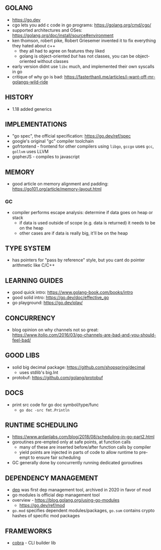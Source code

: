 ## GOLANG
- https://go.dev
- cgo lets you add c code in go programs: https://golang.org/cmd/cgo/
- supported architectures and OSes: https://golang.org/doc/install/source#environment
- ken thomson, robert pike, Robert Griesemer invented it to fix everything they hated about c++
    - they all had to agree on features they liked
    - golang is object-oriented _but_ has not classes, you can be object-oriented without classes
- early version didnt use `libc` much, and implemented their own syscalls in go
- critique of why go is bad: https://fasterthanli.me/articles/i-want-off-mr-golangs-wild-ride

## HISTORY
- 1.18 added generics

## IMPLEMENTATIONS
- "go spec", the official specification: https://go.dev/ref/spec
- google's original "gc" compiler toolchain
- gofrtontend - frontend for other compilers using `libgo`, `gccgo` uses `gcc`, `gollvm` uses LLVM
- gopherJS - compiles to javascript

## MEMORY
- good article on memory alignment and padding: https://go101.org/article/memory-layout.html
### GC
- compiler performs escape analysis: determine if data goes on heap or stack
    - if data is used outside of scope (e.g. data is returned) it needs to be on the heap
    - other cases are if data is really big, it'll be on the heap

## TYPE SYSTEM
- has pointers for "pass by reference" style, but you cant do pointer arithmetic like C/C++

## LEARNING GUIDES
- good quick intro: https://www.golang-book.com/books/intro
- good solid intro: https://go.dev/doc/effective_go
- go playground: https://go.dev/play/


## CONCURRENCY
- blog opinion on why channels not so great: https://www.jtolio.com/2016/03/go-channels-are-bad-and-you-should-feel-bad/

## GOOD LIBS
- solid big decimal package: https://github.com/shopspring/decimal
    - uses stdlib's big.Int
- protobuf: https://github.com/golang/protobuf

## DOCS
- print src code for go doc symbol/type/func
    - `go doc -src fmt.Println`

## RUNTIME SCHEDULING
- https://www.ardanlabs.com/blog/2018/08/scheduling-in-go-part2.html
- goroutines pre-empted only at safe points, at function calls
    - many of these are inserted before/after function calls by compiler
    - yield points are injected in parts of code to allow runtime to pre-empt to ensure fair scheduling
- GC generally done by concurrently running dedicated goroutines

## DEPENDENCY MANAGEMENT
- [dep](https://github.com/golang/dep) was first dep management tool, archived in 2020 in favor of mod
- go modules is official dep management tool
- overview - https://blog.golang.org/using-go-modules
    - https://go.dev/ref/mod
- `go.mod` specifies dependent modules/packages, `go.sum` contains crypto hashes of specific mod packages

## FRAMEWORKS
- [cobra](https://github.com/spf13/cobra) - CLI builder lib
